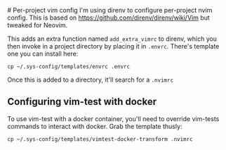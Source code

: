 # Per-project vim config
I'm using direnv to configure per-project nvim config. This is based on
https://github.com/direnv/direnv/wiki/Vim
but tweaked for Neovim.

This adds an extra function named `add_extra_vimrc` to direnv, which you then
invoke in a project directory by placing it in `.envrc`. There's template one
you can install here:

```shell
cp ~/.sys-config/templates/envrc .envrc
```

Once this is added to a directory, it'll search for a `.nvimrc`

## Configuring vim-test with docker
To use vim-test with a docker container, you'll need to override vim-tests
commands to interact with docker. Grab the template thusly:

```shell
cp ~/.sys-config/templates/vimtest-docker-transform .nvimrc
```
